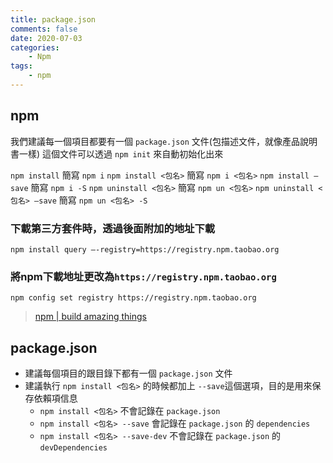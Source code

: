 ```yaml
---
title: package.json
comments: false
date: 2020-07-03
categories:
    - Npm
tags:
    - npm
---
```


## npm

我們建議每一個項目都要有一個 `package.json` 文件(包描述文件，就像產品說明書一樣)
這個文件可以透過 `npm init` 來自動初始化出來

`npm install` 簡寫 `npm i`
`npm install <包名>` 簡寫 `npm i <包名>`
`npm install —save` 簡寫 `npm i -S`
`npm uninstall <包名>` 簡寫 `npm un <包名>`
`npm uninstall <包名> —save` 簡寫 `npm un <包名> -S`

### 下載第三方套件時，透過後面附加的地址下載
`npm install query —-registry=https://registry.npm.taobao.org`

### 將npm下載地址更改為`https://registry.npm.taobao.org`
`npm config set registry https://registry.npm.taobao.org`

> [npm | build amazing things](https://www.npmjs.com/)

## package.json
- 建議每個項目的跟目錄下都有一個 `package.json` 文件
- 建議執行 `npm install <包名>` 的時候都加上 `--save`這個選項，目的是用來保存依賴項信息
	- `npm install <包名>` 不會記錄在 `package.json`
	- `npm install <包名> --save` 會記錄在 `package.json` 的 `dependencies`
	- 	`npm install <包名> --save-dev` 不會記錄在 `package.json` 的 `devDependencies`
